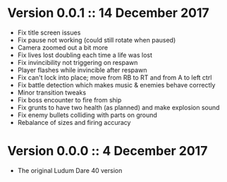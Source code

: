 # Version 0.0.1 :: 14 December 2017

- Fix title screen issues
- Fix pause not working (could still rotate when paused)
- Camera zoomed out a bit more
- Fix lives lost doubling each time a life was lost
- Fix invincibility not triggering on respawn
- Player flashes while invincible after respawn
- Fix can't lock into place; move from RB to RT and from A to left ctrl
- Fix battle detection which makes music & enemies behave correctly
- Minor transition tweaks
- Fix boss encounter to fire from ship
- Fix grunts to have two health (as planned) and make explosion sound
- Fix enemy bullets colliding with parts on ground
- Rebalance of sizes and firing accuracy

# Version 0.0.0 :: 4 December 2017

- The original Ludum Dare 40 version
